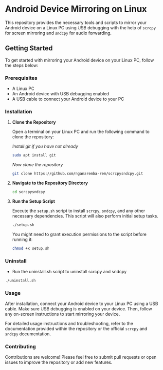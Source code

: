 # Android Device Mirroring on Linux

This repository provides the necessary tools and scripts to mirror your Android device on a Linux PC using USB debugging with the help of `scrcpy` for screen mirroring and `sndcpy` for audio forwarding.

## Getting Started

To get started with mirroring your Android device on your Linux PC, follow the steps below:

### Prerequisites

- A Linux PC
- An Android device with USB debugging enabled
- A USB cable to connect your Android device to your PC

### Installation

1. **Clone the Repository**

   Open a terminal on your Linux PC and run the following command to clone the repository:

   _Install git if you have not already_

   ```bash
   sudo apt install git
   ```

   _Now clone the repository_

   ```bash
   git clone https://github.com/nganaremba-rem/scrcpysndcpy.git
   ```

2. **Navigate to the Repository Directory**

   ```bash
   cd scrcpysndcpy
   ```

3. **Run the Setup Script**

   Execute the `setup.sh` script to install `scrcpy`, `sndcpy`, and any other necessary dependencies. This script will also perform initial setup tasks.

   ```bash
   ./setup.sh
   ```

   You might need to grant execution permissions to the script before running it:

   ```bash
   chmod +x setup.sh
   ```

### Uninstall

- Run the uninstall.sh script to uninstall scrcpy and sndcpy

```bash
./uninstall.sh
```

### Usage

After installation, connect your Android device to your Linux PC using a USB cable. Make sure USB debugging is enabled on your device. Then, follow any on-screen instructions to start mirroring your device.

For detailed usage instructions and troubleshooting, refer to the documentation provided within the repository or the official `scrcpy` and `sndcpy` documentation.

### Contributing

Contributions are welcome! Please feel free to submit pull requests or open issues to improve the repository or add new features.
